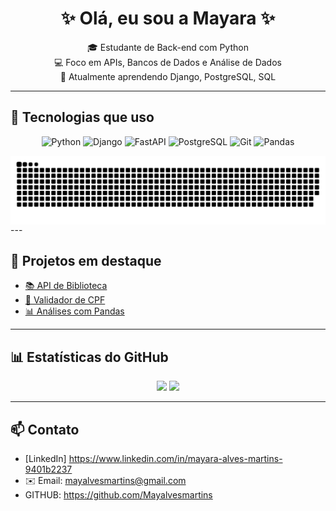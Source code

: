<h1 align="center">✨ Olá, eu sou a Mayara ✨</h1>

<p align="center">
  🎓 Estudante de Back-end com Python <br>
  💻 Foco em APIs, Bancos de Dados e Análise de Dados <br>
  🌱 Atualmente aprendendo Django, PostgreSQL, SQL
</p>

---

## 🚀 Tecnologias que uso
<div align="center">
  
  ![Python](https://img.shields.io/badge/Python-000000?style=for-the-badge&logo=python&logoColor=ff69b4)
  ![Django](https://img.shields.io/badge/Django-000000?style=for-the-badge&logo=django&logoColor=ff69b4)
  ![FastAPI](https://img.shields.io/badge/FastAPI-000000?style=for-the-badge&logo=fastapi&logoColor=ff69b4)
  ![PostgreSQL](https://img.shields.io/badge/PostgreSQL-000000?style=for-the-badge&logo=postgresql&logoColor=ff69b4)
  ![Git](https://img.shields.io/badge/Git-000000?style=for-the-badge&logo=git&logoColor=ff69b4)
  ![Pandas](https://img.shields.io/badge/SQL-000000?style=for-the-badge&logo=SQL&logoColor=ff69b4)

</div>
<div align="center">

<picture align="center">
  <source media="(prefers-color-scheme: dark)" srcset="https://raw.githubusercontent.com/mari4souza/mari4souza/output/github-contribution-grid-snake-dark.svg">
  <source media="(prefers-color-scheme: light)" srcset="https://raw.githubusercontent.com/mari4souza/mari4souza/output/github-contribution-grid-snake-dark.svg">
  <img align="center" alt="github contribution grid snake animation" src="https://raw.githubusercontent.com/mari4souza/mari4souza/output/github-contribution-grid-snake.svg">
</picture>
</div>
---

## 📂 Projetos em destaque
- [📚 API de Biblioteca](https://github.com/mayalvesmartins/api-biblioteca)  
- [🧮 Validador de CPF](https://github.com/mayalvesmartins/validador-cpf)  
- [📊 Análises com Pandas](https://github.com/mayalvesmartins/pandas-projetos)  

---

## 📊 Estatísticas do GitHub

<div align="center">

  <!-- Stats -->
  <img height="165" src="https://github-readme-stats.vercel.app/api?username=mayalvesmartins&show_icons=true&theme=radical&count_private=true"/>

  <!-- Streak -->
  <img height="165" src="https://streak-stats.demolab.com?user=mayalvesmartins&theme=radical"/>

  <!-- Linguagens -->
  <!-- <img height="165" src="https://github-readme-stats.vercel.app/api/top-langs/?username=mayalvesmartins&layout=compact&theme=radical"/>-->

  <!-- Trophies -->
   <!-- <img src="https://github-profile-trophy.vercel.app/?username=mayalvesmartins&theme=radical&row=1&column=6"/> -->

</div>

---

## 📫 Contato
- [LinkedIn] https://www.linkedin.com/in/mayara-alves-martins-9401b2237 
- ✉️ Email: mayalvesmartins@gmail.com
- GITHUB: https://github.com/Mayalvesmartins



